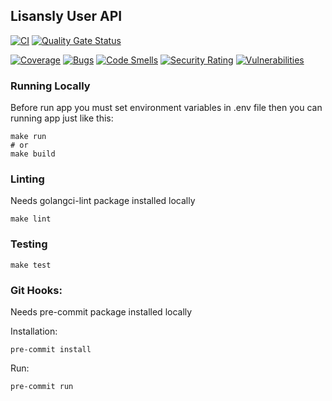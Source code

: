 ## Lisansly User API

[![CI](https://github.com/Lisansly/user-api/actions/workflows/master.yml/badge.svg?branch=master&event=push)](https://github.com/Lisansly/user-api/actions/workflows/master.yml)
[![Quality Gate Status](https://sonarcloud.io/api/project_badges/measure?project=Lisansly_user-api&metric=alert_status)](https://sonarcloud.io/summary/new_code?id=Lisansly_user-api)

[![Coverage](https://sonarcloud.io/api/project_badges/measure?project=Lisansly_user-api&metric=coverage)](https://sonarcloud.io/summary/new_code?id=Lisansly_user-api)
[![Bugs](https://sonarcloud.io/api/project_badges/measure?project=Lisansly_user-api&metric=bugs)](https://sonarcloud.io/summary/new_code?id=Lisansly_user-api)
[![Code Smells](https://sonarcloud.io/api/project_badges/measure?project=Lisansly_user-api&metric=code_smells)](https://sonarcloud.io/summary/new_code?id=Lisansly_user-api)
[![Security Rating](https://sonarcloud.io/api/project_badges/measure?project=Lisansly_user-api&metric=security_rating)](https://sonarcloud.io/summary/new_code?id=Lisansly_user-api)
[![Vulnerabilities](https://sonarcloud.io/api/project_badges/measure?project=Lisansly_user-api&metric=vulnerabilities)](https://sonarcloud.io/summary/new_code?id=Lisansly_user-api)


### Running Locally
Before run app you must set environment variables in .env file then you can running app just like this:

```shell
make run
# or
make build
```

### Linting
Needs golangci-lint package installed locally

```shell
make lint
```

### Testing

```shell
make test
```

### Git Hooks:
Needs pre-commit package installed locally

Installation:
```shell
pre-commit install
```

Run:
```shell
pre-commit run
```
